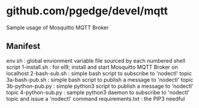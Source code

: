 # github.com/pgedge/devel/mqtt

Sample usage of Mosquitto MQTT Broker 

## Manifest ##########################

env.sh            : global envionment variable file sourced by each numbered shell script
1-install.sh      : for el9; install and start Mosquitto MQTT Broker on localhost
2-bash-sub.sh     : simple bash script to subscribe to 'nodectl' topic
3a-bash-pub.sh    : simple bash script to publish a message to 'nodectl' topic
3b-python-pub.py  : simple python3 script to publish a message to 'nodectl' topic
4-python-sub.py   : sample python3 daemon to subscribe to 'nodectl' topic and issue a 'nodectl' command
requirements.txt  : the PIP3 needful


